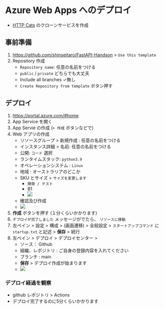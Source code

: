 # Azure Web Apps へのデプロイ

- [HTTP Cats](https://http.cat/) のクローンサービスを作成

## 事前準備

1. https://github.com/shinseitaro/FastAPI-Handson > `Use this template` 
1. Repository 作成
    - `Repository name`: 任意の名前をつける  
    - `public` / `private` どちらでも大丈夫 
    - Include all branches ✓無し
    - `Create Repository from template` ボタン押す

## デプロイ
1. https://portal.azure.com/#home
1. App Service を開く
1. App Servie の作成 (`+ 作成` ボタンなどで)
1. Web アプリの作成
    - リソースグループ > 新規作成 : 任意の名前をつける
    - インスタンス詳細 > 名前: 任意の名前をつける
    - 公開: `コード` 選択
    - ランタイムスタック: `python3.9` 
    - オペレーションシステム : `Linux` 
    - 地域 : オーストラリアのどこか
    - SKU とサイズ > `サイズを変更します` 
        - `開発 / テスト`
        - B1
        - ![](https://i.imgur.com/qv3GWf8.jpg)
    - 確認及び作成
    - ![](https://i.imgur.com/FXwQaKW.jpg)
1. **作成** ボタンを押す (１分くらいかかります) 
1. `デプロイが完了しました` メッセージがでたら、 `リソースに移動` 
1. 左ペイン > 設定 > 構成 > (画面遷移) > 全般設定 > `スタートアップコマンド` に `startup.txt` と記述 > **保存** > 続行
1. 左ペイン > デプロイ > デプロイセンター > 
    - ソース： Github
    - 組織、レポジトリ : ご自身の登録内容を入れてください
    - ブランチ : main 
    - **保存** > デプロイ作成が始まります
    - ![](https://i.imgur.com/Om4TOCJ.jpg)

### デプロイ経過を観察

- github レポジトリ > Actions 
- デプロイ完了するのに5分くらいかかります






